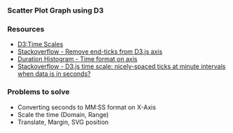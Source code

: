 ### Scatter Plot Graph using D3

### Resources
- [D3:Time Scales](https://github.com/mbostock/d3/wiki/Time-Scales)
- [Stackoverflow - Remove end-ticks from D3.js axis](http://stackoverflow.com/questions/13669239/remove-end-ticks-from-d3-js-axis)
- [Duration Histogram - Time format on axis](http://bl.ocks.org/mbostock/3048166)
- [Stackoverflow - D3.js time scale: nicely-spaced ticks at minute intervals when data is in seconds?](http://stackoverflow.com/questions/24541296/d3-js-time-scale-nicely-spaced-ticks-at-minute-intervals-when-data-is-in-second)


### Problems to solve
- Converting seconds to MM:SS format on X-Axis
- Scale the time (Domain, Range)
- Translate, Margin, SVG position


